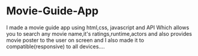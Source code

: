 # Movie-Guide-App
I made  a movie guide app using html,css, javascript and API Which allows you to search any movie name,it's ratings,runtime,actors and also provides movie poster to the user on screen and I also made it to compatible(responsive) to all devices....
